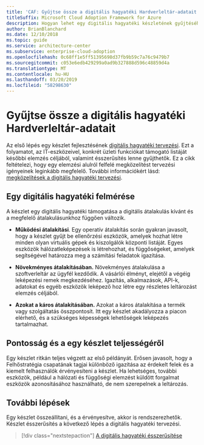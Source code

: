 ```yaml
---
title: 'CAF: Gyűjtse össze a digitális hagyatéki Hardverleltár-adatait'
titleSuffix: Microsoft Cloud Adoption Framework for Azure
description: Hogyan lehet egy digitális hagyatéki készletének gyűjtéséhez.
author: BrianBlanchard
ms.date: 12/10/2018
ms.topic: guide
ms.service: architecture-center
ms.subservice: enterprise-cloud-adoption
ms.openlocfilehash: 0c68ff1e5ff51395698d37fb9b59c7a76c9479b7
ms.sourcegitcommit: c053e6edb429299a0ad9b327888d596c48859d4a
ms.translationtype: MT
ms.contentlocale: hu-HU
ms.lasthandoff: 03/20/2019
ms.locfileid: "58298630"
---
```

# <a name="gather-inventory-data-for-a-digital-estate"></a>Gyűjtse össze a digitális hagyatéki Hardverleltár-adatait

Az első lépés egy készlet fejlesztésének [digitális hagyatéki tervezési](overview.md). Ezt a folyamatot, az IT-eszközeivel, konkrét üzleti funkciókat támogató listáját későbbi elemzés céljából, valamint ésszerűsítés lenne gyűjthetők. Ez a cikk feltételezi, hogy egy elemzési alulról felfelé megközelítést tervezési igényeinek leginkább megfelelő. További információkért lásd: [megközelítések a digitális hagyatéki tervezési](./approach.md).

## <a name="take-inventory-of-a-digital-estate"></a>Egy digitális hagyatéki felmérése

A készlet egy digitális hagyatéki támogatása a digitális átalakulás kívánt és a megfelelő átalakulásunkhoz függően változik.

- **Működési átalakítási**. Egy operatív átalakítás során gyakran javasolt, hogy a készlet gyűjt be ellenőrzési eszközök, amelyek hozhat létre minden olyan virtuális gépek és kiszolgálók központi listáját. Egyes eszközök hálózatleképezések is létrehozhat, és függőségeket, amelyek segítségével határozza meg a számítási feladatok igazítása.

- **Növekményes átalakításában.** Növekményes átalakulása a szoftverleltár az ügyfél kezdődik. A vásárlói élményt, elejétől a végéig leképezési remek megkezdéséhez. Igazítás, alkalmazások, API-k, adatokat és egyéb eszközök leképező hoz létre egy részletes leltározást elemzés céljából.

- **Azokat a káros átalakításában.** Azokat a káros átalakítása a termék vagy szolgáltatás összpontosít. Itt egy készlet akadályozza a piacon elérhető, és a szükséges képességek lehetőségek leképezés tartalmazhat.

## <a name="accuracy-and-completeness-of-an-inventory"></a>Pontosság és a egy készlet teljességéről

Egy készlet ritkán teljes végzett az első példányát. Erősen javasolt, hogy a Felhőstratégia csapatának tagjai különböző igazítása az érdekelt felek és a kiemelt felhasználók érvényesíteni a készlet. Ha lehetséges, további eszközök, például a hálózati és függőségi elemzést küldött forgalmat eszközök azonosításához használható, de nem szerepelnek a leltározás.

## <a name="next-steps"></a>További lépések

Egy készlet összeállítani, és a érvényesítve, akkor is rendszerezhetők. Készlet ésszerűsítés a következő lépés a digitális hagyatéki tervezési.

> [!div class="nextstepaction"]
> [A digitális hagyatéki ésszerűsítése](rationalize.md)